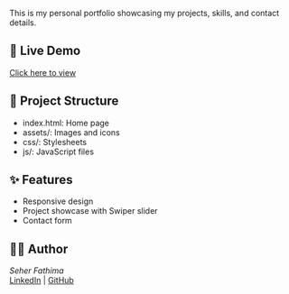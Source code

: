 This is my personal portfolio showcasing my projects, skills, and contact details.

## 🔗 Live Demo

[Click here to view](https://seherfathima.github.io/personal_portfolio/)
## 📁 Project Structure

- index.html: Home page
- assets/: Images and icons
- css/: Stylesheets
- js/: JavaScript files

## ✨ Features

- Responsive design
- Project showcase with Swiper slider
- Contact form

## 👩‍💻 Author

*Seher Fathima*  
[LinkedIn](https://www.linkedin.com/in/seherfathima) | [GitHub](https://github.com/Seherfathima)